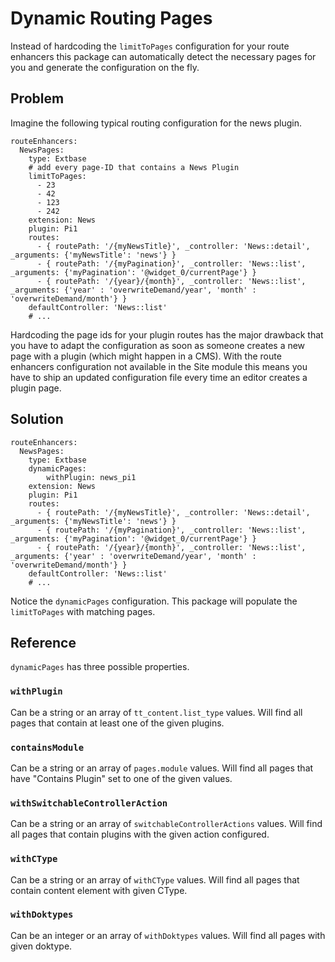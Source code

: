 # Dynamic Routing Pages

Instead of hardcoding the `limitToPages` configuration for your route enhancers this package can automatically detect
the necessary pages for you and generate the configuration on the fly.

## Problem

Imagine the following typical routing configuration for the news plugin.

````
routeEnhancers:
  NewsPages:
    type: Extbase
    # add every page-ID that contains a News Plugin
    limitToPages:
      - 23
      - 42
      - 123
      - 242
    extension: News
    plugin: Pi1
    routes:
      - { routePath: '/{myNewsTitle}', _controller: 'News::detail', _arguments: {'myNewsTitle': 'news'} }
      - { routePath: '/{myPagination}', _controller: 'News::list', _arguments: {'myPagination': '@widget_0/currentPage'} }
      - { routePath: '/{year}/{month}', _controller: 'News::list', _arguments: {'year' : 'overwriteDemand/year', 'month' : 'overwriteDemand/month'} }
    defaultController: 'News::list'
    # ...
````

Hardcoding the page ids for your plugin routes has the major drawback that you have to adapt the configuration as soon as someone creates a new page with a plugin (which might happen in a CMS).
With the route enhancers configuration not available in the Site module this means you have to ship an updated configuration file every time an editor creates a plugin page.

## Solution

````
routeEnhancers:
  NewsPages:
    type: Extbase
    dynamicPages:
        withPlugin: news_pi1
    extension: News
    plugin: Pi1
    routes:
      - { routePath: '/{myNewsTitle}', _controller: 'News::detail', _arguments: {'myNewsTitle': 'news'} }
      - { routePath: '/{myPagination}', _controller: 'News::list', _arguments: {'myPagination': '@widget_0/currentPage'} }
      - { routePath: '/{year}/{month}', _controller: 'News::list', _arguments: {'year' : 'overwriteDemand/year', 'month' : 'overwriteDemand/month'} }
    defaultController: 'News::list'
    # ...
````

Notice the `dynamicPages` configuration. This package will populate the `limitToPages` with matching pages.

## Reference

`dynamicPages` has three possible properties.

### `withPlugin`

Can be a string or an array of `tt_content.list_type` values. Will find all pages that contain at least one of the given plugins.

### `containsModule`

Can be a string or an array of `pages.module` values. Will find all pages that have "Contains Plugin" set to one of the given values.

### `withSwitchableControllerAction`

Can be a string or an array of `switchableControllerActions` values. Will find all pages that contain plugins with the given action configured.

### `withCType`

Can be a string or an array of `withCType` values. Will find all pages that contain content element with given CType.

### `withDoktypes`

Can be an integer or an array of `withDoktypes` values. Will find all pages with given doktype.
